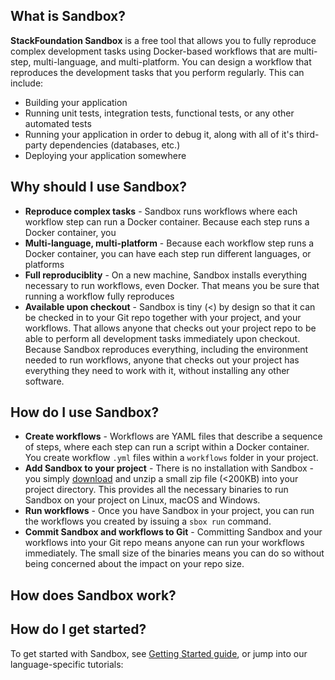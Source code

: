 ## What is Sandbox? [](#what)

**StackFoundation Sandbox** is a free tool that allows you to fully reproduce complex development tasks using Docker-based workflows that are multi-step, multi-language, and multi-platform. You can design a workflow that reproduces the development tasks that you perform regularly. This can include:

*   Building your application
*   Running unit tests, integration tests, functional tests, or any other automated tests
*   Running your application in order to debug it, along with all of it's third-party dependencies (databases, etc.)
*   Deploying your application somewhere

## Why should I use Sandbox? [](#why)

* **Reproduce complex tasks** - Sandbox runs workflows where each workflow step can run a Docker container. Because each step runs a Docker container, you 
* **Multi-language, multi-platform** - Because each workflow step runs a Docker container, you can have each step run different languages, or platforms
* **Full reproduciblity** - On a new machine, Sandbox installs everything necessary to run workflows, even Docker. That means you be sure that running a workflow fully reproduces
* **Available upon checkout** - Sandbox is tiny (&lt;) by design so that it can be checked in to your Git repo together with your project, and your workflows. That allows anyone that checks out your project repo to be able to perform all development tasks immediately upon checkout. Because Sandbox reproduces everything, including the environment needed to run workflows, anyone that checks out your project has everything they need to work with it, without installing any other software.

## How do I use Sandbox? [](#use)

* **Create workflows** - Workflows are YAML files that describe a sequence of steps, where each step can run a script within a Docker container. You create workflow `.yml` files within a `workflows` folder in your project.
* **Add Sandbox to your project** - There is no installation with Sandbox - you simply [download](/downloads) and unzip a small zip file (&lt;200KB) into your project directory. This provides all the necessary binaries to run Sandbox on your project on Linux, macOS and Windows.
* **Run workflows** - Once you have Sandbox in your project, you can run the workflows you created by issuing a `sbox run` command.
* **Commit Sandbox and workflows to Git** - Committing Sandbox and your workflows into your Git repo means anyone can run your workflows immediately. The small size of the binaries means you can do so without being concerned about the impact on your repo size.

## How does Sandbox work? [](#how)


## How do I get started? [](#start)

To get started with Sandbox, see [Getting Started guide](/docs/getting-started), or jump into our language-specific tutorials:
